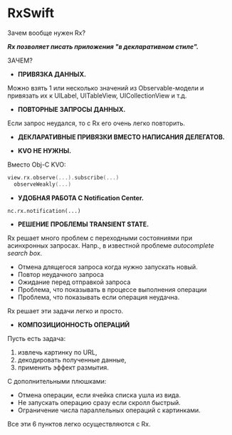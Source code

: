 # RxSwift

Зачем вообще нужен Rx?

__*Rx позволяет писать приложения "в декларативном стиле".*__

ЗАЧЕМ?

* __ПРИВЯЗКА ДАННЫХ.__

Можно взять 1 или несколько значений из Observable-модели и привязать их к UILabel, UITableView, UICollectionView и т.д.

* __ПОВТОРНЫЕ ЗАПРОСЫ ДАННЫХ.__

Если запрос неудался, то с Rx его очень легко повторить.

* __ДЕКЛАРАТИВНЫЕ ПРИВЯЗКИ ВМЕСТО НАПИСАНИЯ ДЕЛЕГАТОВ.__

* __KVO НЕ НУЖНЫ.__

Вместо Obj-C KVO:

```swift
view.rx.observe(...).subscribe(...)
  observeWeakly(...)
```

* __УДОБНАЯ РАБОТА С Notification Center.__

```nc.rx.notification(...)```

* __РЕШЕНИЕ ПРОБЛЕМЫ TRANSIENT STATE.__

Rx решает много проблем с переходными состояниями при асинхронных запросах. Напр., в известной проблеме _autocomplete search box_.

* Отмена длящегося запроса когда нужно запускать новый.
* Повтор неудачного запроса
* Ожидание перед отправкой запроса
* Проблема, что показывать в процессе выполнения операции
* Проблема, что показывать если операция неудачна.

Rx решает эти задачи легко и просто.

* __КОМПОЗИЦИОННОСТЬ ОПЕРАЦИЙ__

Пусть есть задача: 

1) извлечь картинку по URL, 
2) декодировать полученные данные, 
3) применить эффект размытия.

С дополнительными плюшками:

* Отмена операции, если ячейка списка ушла из вида.
* Не запускать операцию сразу если скролл быстрый.
* Ограничение числа параллельных операций с картинками.

Все эти 6 пунктов легко осуществляются с Rx.

